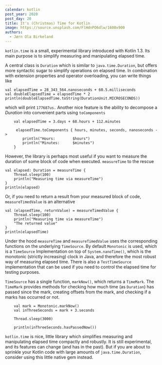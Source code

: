 ```yaml
---
calendar: kotlin
post_year: 2020
post_day: 20
title: It's (Christmas) Time for Kotlin
image: https://source.unsplash.com/FlHdnPO6dlw/1600x900
authors:
  - Jørn Ola Birkeland
---
```

`kotlin.time` is a small, experimental library introduced with Kotlin 1.3. Its main purpose is to simplify measuring and manipulating elapsed time. 

A central class is `Duration` which is similar to `java.time.Duration`, but offers more syntactic sugar to simplify operations on elapsed time. In combination with extension properties and operator overloading, you can write things like

```
val elapsedTime = 28_343_564.nanoseconds + 60.5.milliseconds
val doubleElapsedTime = elapsedTime * 2
println(doubleElapsedTime.toString(DurationUnit.MICROSECONDS))
```

which will print `177687us.`  Another nice feature is the ability to decompose a *Duration* into convenient parts using `toComponents`

```
    val elapsedTime = 3.days + 68.hours + 112.minutes

     elapsedTime.toComponents { hours, minutes, seconds, nanoseconds ->
        println("Hours:        $hours")
        println("Minutes:      $minutes")
    }

```

However, the library is perhaps most useful if you want to measure the duration of some block of code when executed. `measureTime` to the rescue

```
val elapsed: Duration = measureTime {
    Thread.sleep(100)
    println("Measuring time via measureTime")
}
println(elapsed)

```

Or, if you need to return a result from your measured block of code, `measureTimedValue` is an alternative

```
val (elapsedTime, returnValue) = measureTimedValue {
    Thread.sleep(100)
    println("Measuring time via measureTime")
    "The returned value"
}
println(elapsedTime)
```

Under the hood `measureTime` and `measureTimedValue` uses the corresponding functions on the underlying `TimeSource`. By default `Monotonic` is used, which is a `TimeSource` Implementation on top of `System.nanoTime()`, which is the monotonic (strictly increasing) clock in Java, and therefore the most robust way of measuring elapsed time. There is also a `TestTimeSource` implementation that can be used if you need to control the elapsed time for testing purposes. 

`TimeSource` has a single function, `markNow()`, which returns a `TimeMark`. The `TimeMark` provides methods for checking how much time (as `Duration`) has passed since the mark, creating offsets from the mark, and checking if a marks has occurred or not.

```
    val mark = Monotonic.markNow()
    val inThreeSeconds = mark + 3.seconds

    Thread.sleep(3000)

    println(inThreeSeconds.hasPassedNow())
```

`kotlin.time` is nice, little library which simplifies measuring and manipulating elapsed time compactly and robustly. It is still experimental, and its features can change (and has in the past). But if you are about to sprinkle your Kotlin code with large amounts of `java.time.Duration`, consider using this little native gem instead.